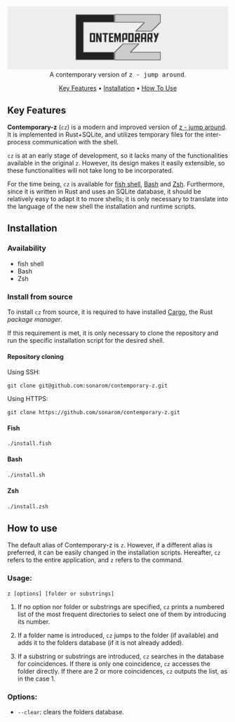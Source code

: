 <p align="center">
  <img src="doc/contemporary-z_header.png" alt="contemporary z"><br>
  A contemporary version of  <tt>z - jump around</tt>.
</p>

<p align="center">
  <a href="#key-features">Key Features</a> •
  <a href="#installation">Installation</a> •
  <a href="#how-to-use">How To Use</a>
</p>


## Key Features

**Contemporary-z** (`cz`) is a modern and improved version of [z - jump around](https://github.com/rupa/z). It is implemented in Rust+SQLite, and utilizes temporary files for the inter-process communication with the shell.

`cz` is at an early stage of development, so it lacks many of the functionalities available in the original `z`. However, its design makes it easily extensible, so these functionalities will not take long to be incorporated.

For the time being, `cz` is available for [fish shell](https://github.com/fish-shell/fish-shell), [Bash](https://www.gnu.org/software/bash/) and [Zsh](https://www.zsh.org/). Furthermore, since it is written in Rust and uses an SQLite database, it should be relatively easy to adapt it to more shells; it is only necessary to translate into the language of the new shell the installation and runtime scripts.


## Installation

### Availability

- fish shell
- Bash
- Zsh

### Install from source

To install `cz` from source, it is required to have installed [Cargo](https://doc.rust-lang.org/cargo/), the Rust _package manager_.

If this requirement is met, it is only necessary to clone the repository and run the specific installation script for the desired shell.

#### Repository cloning

Using SSH:
```shell
git clone git@github.com:sonarom/contemporary-z.git
```

Using HTTPS:
```shell
git clone https://github.com/sonarom/contemporary-z.git
```

#### Fish

```fish
./install.fish
```

#### Bash

```bash
./install.sh
```

#### Zsh

```zsh
./install.zsh
```


## How to use

The default alias of Contemporary-z is `z`. However, if a different alias is preferred, it can be easily changed in the installation scripts. Hereafter, `cz` refers to the entire application, and `z` refers to the command.


### Usage:

```fish
z [options] [folder or substrings]
```

1. If no option nor folder or substrings are specified, `cz` prints a numbered list of the most frequent directories to select one of them by introducing its number.

2. If a folder name is introduced, `cz` jumps to the folder (if available) and adds it to the folders database (if it is not already added).

3. If a substring or substrings are introduced, `cz` searches in the database for coincidences. If there is only one coincidence, `cz` accesses the folder directly. If there are 2 or more coincidences, `cz` outputs the list, as in the case 1.



### Options:

* `--clear`: clears the folders database.


